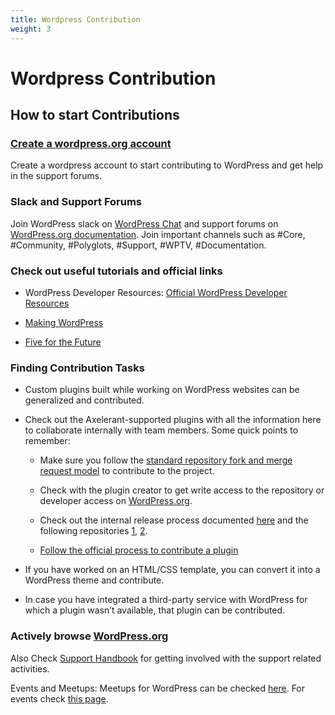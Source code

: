 ```yaml
---
title: Wordpress Contribution
weight: 3
---
```


# Wordpress Contribution

## How to start Contributions

### [Create a wordpress.org account](https://login.wordpress.org/register)

Create a wordpress account to start contributing to WordPress and get help in the support forums.

### Slack and Support Forums

Join WordPress slack on [WordPress Chat](https://make.wordpress.org/chat/) and support forums on [WordPress.org documentation](https://wordpress.org/support/). Join important channels such as #Core, #Community, #Polyglots, #Support, #WPTV, #Documentation.

### Check out useful tutorials and official links

- WordPress Developer Resources: [Official WordPress Developer Resources](https://developer.wordpress.org/)

- [Making WordPress](https://make.wordpress.org/)

- [Five for the Future](https://make.wordpress.org/)

### Finding Contribution Tasks

- Custom plugins built while working on WordPress websites can be generalized and contributed.

- Check out the Axelerant-supported plugins with all the information here to collaborate internally with team members. Some quick points to remember:

  - Make sure you follow the [standard repository fork and merge request model](https://docs.github.com/en/pull-requests/collaborating-with-pull-requests/proposing-changes-to-your-work-with-pull-requests/creating-a-pull-request-from-a-fork) to contribute to the project.

  - Check with the plugin creator to get write access to the repository or developer access on [WordPress.org](https://wordPress.org).

  - Check out the internal release process documented [here](https://axelerant.atlassian.net/wiki/spaces/ASD/pages/1425899525/WordPress+Plugin+Release+Process) and the following repositories [1](https://github.com/michael-cannon/skel), [2](https://github.com/michael-cannon/skel-custom).

  - [Follow the official process to contribute a plugin](https://wordpress.org/support/article/contributing-to-wordpress/)

- If you have worked on an HTML/CSS template, you can convert it into a WordPress theme and contribute.

- In case you have integrated a third-party service with WordPress for which a plugin wasn’t available, that plugin can be contributed.

### Actively browse [WordPress.org](https://wordPress.org)

Also Check [Support Handbook](https://make.wordpress.org/support/handbook/) for getting involved with the support related activities.

Events and Meetups: Meetups for WordPress can be checked [here](https://www.meetup.com/pro/wordpress/). For events check [this page](https://central.wordcamp.org/).
